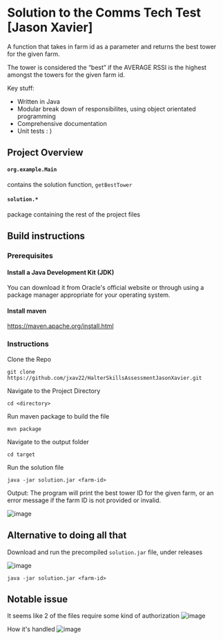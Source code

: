 # Solution to the Comms Tech Test [Jason Xavier]
A function that takes in farm id as a parameter and returns the best tower for the given farm. 

The tower is considered the “best” if the AVERAGE RSSI is the highest amongst the towers for the given farm id.

Key stuff:
- Written in Java
- Modular break down of responsibilites, using object orientated programming
- Comprehensive documentation
- Unit tests : )

## Project Overview
#### `org.example.Main`
contains the solution function, `getBestTower`

#### `solution.*`
package containing the rest of the project files

## Build instructions

### Prerequisites
#### Install a Java Development Kit (JDK)

You can download it from Oracle's official website or through using a package manager appropriate for your operating system.

#### Install maven

https://maven.apache.org/install.html

### Instructions
Clone the Repo
```
git clone https://github.com/jxav22/HalterSkillsAssessmentJasonXavier.git
```
Navigate to the Project Directory
```
cd <directory>
```
Run maven package to build the file
```
mvn package
```
Navigate to the output folder
```
cd target
```
Run the solution file

```
java -jar solution.jar <farm-id>
```

Output: The program will print the best tower ID for the given farm, or an error message if the farm ID is not provided or invalid.

![image](https://github.com/jxav22/HalterSkillsAssesssmentJasonXavier/assets/94942712/d8578632-dfac-46f0-ae81-3824ecc37528)

## Alternative to doing all that

Download and run the precompiled `solution.jar` file, under releases

![image](https://github.com/jxav22/HalterSkillsAssesssmentJasonXavier/assets/94942712/73b0c597-ca97-4c51-abe2-cc02777b142e)

```
java -jar solution.jar <farm-id>
```

## Notable issue

It seems like 2 of the files require some kind of authorization
![image](https://github.com/jxav22/HalterSkillsAssesssmentJasonXavier/assets/94942712/adde6a31-d63e-4c45-b259-3b1eb01cee59)

How it's handled
![image](https://github.com/jxav22/HalterSkillsAssesssmentJasonXavier/assets/94942712/b5896591-e14f-40d7-a6ee-32b8f5d94b7e)



